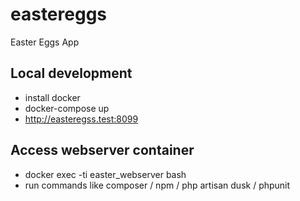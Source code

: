 # eastereggs
Easter Eggs App

## Local development

- install docker
- docker-compose up
- http://easteregss.test:8099

## Access webserver container
- docker exec -ti easter_webserver bash
- run commands like composer / npm / php artisan dusk / phpunit

